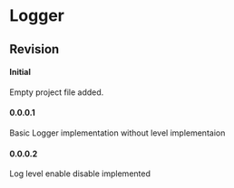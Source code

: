 # Logger
## Revision
#### Initial
Empty project file added.

#### 0.0.0.1
Basic Logger implementation without level implementaion

#### 0.0.0.2
Log level enable disable implemented
